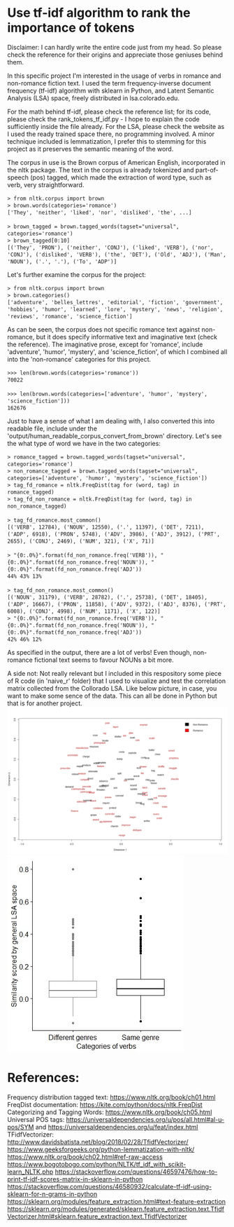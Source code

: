 # Use tf-idf algorithm to rank the importance of tokens 

Disclaimer: I can hardly write the entire code just from my head. So please check the reference for their origins and appreciate those geniuses behind them.

In this specific project I'm interested in the usage of verbs in romance and non-romance fiction text. I used the term frequency-inverse document frequency (tf-idf) algorithm with sklearn in Python, and Latent Semantic Analysis (LSA) space, freely distributed in lsa.colorado.edu. 

For the math behind tf-idf, please check the reference list; for its code, please check the rank_tokens_tf_idf.py - I hope to explain the code sufficiently inside the file already. For the LSA, please check the website as I used the ready trained space there, no programming involved. A minor technique included is lemmatization, I prefer this to stemming for this project as it preserves the semantic meaning of the word.

The corpus in use is the Brown corpus of American English, incorporated in the nltk package. The text in the corpus is already tokenized and part-of-speech (pos) tagged, which made the extraction of word type, such as verb, very straightforward. 

```
> from nltk.corpus import brown
> brown.words(categories='romance')
['They', 'neither', 'liked', 'nor', 'disliked', 'the', ...]

> brown_tagged = brown.tagged_words(tagset="universal", categories='romance')
> brown_tagged[0:10]
[('They', 'PRON'), ('neither', 'CONJ'), ('liked', 'VERB'), ('nor', 'CONJ'), ('disliked', 'VERB'), ('the', 'DET'), ('Old', 'ADJ'), ('Man', 'NOUN'), ('.', '.'), ('To', 'ADP')]
```
Let's further examine the corpus for the project:

```
> from nltk.corpus import brown
> brown.categories()
['adventure', 'belles_lettres', 'editorial', 'fiction', 'government', 'hobbies', 'humor', 'learned', 'lore', 'mystery', 'news', 'religion', 'reviews', 'romance', 'science_fiction']
```


As can be seen, the corpus does not specific romance text against non-romance, but it does specify informative text and imaginative text (check the reference). The imaginative prose, except for 'romance', include 'adventure', 'humor', 'mystery', and 'science_fiction', of which I combined all into the 'non-romance' categories for this project.

```
>>> len(brown.words(categories='romance'))
70022

>>> len(brown.words(categories=['adventure', 'humor', 'mystery', 'science_fiction']))
162676
```
Just to have a sense of what I am dealing with, I also converted this into readable file, include under the 'output/human_readable_corpus_convert_from_brown' directory. Let's see the what type of word we have in the two categories:
```
> romance_tagged = brown.tagged_words(tagset="universal", categories='romance')
> non_romance_tagged = brown.tagged_words(tagset="universal", categories=['adventure', 'humor', 'mystery', 'science_fiction'])
> tag_fd_romance = nltk.FreqDist(tag for (word, tag) in romance_tagged)
> tag_fd_non_romance = nltk.FreqDist(tag for (word, tag) in non_romance_tagged)

> tag_fd_romance.most_common()
[('VERB', 12784), ('NOUN', 12550), ('.', 11397), ('DET', 7211), ('ADP', 6918), ('PRON', 5748), ('ADV', 3986), ('ADJ', 3912), ('PRT', 2655), ('CONJ', 2469), ('NUM', 321), ('X', 71)]

> "{0:.0%}".format(fd_non_romance.freq('VERB')), "{0:.0%}".format(fd_non_romance.freq('NOUN')), "{0:.0%}".format(fd_non_romance.freq('ADJ'))
44% 43% 13% 

> tag_fd_non_romance.most_common()
[('NOUN', 31179), ('VERB', 28782), ('.', 25738), ('DET', 18405), ('ADP', 16667), ('PRON', 11858), ('ADV', 9372), ('ADJ', 8376), ('PRT', 6008), ('CONJ', 4998), ('NUM', 1171), ('X', 122)]
> "{0:.0%}".format(fd_non_romance.freq('VERB')), "{0:.0%}".format(fd_non_romance.freq('NOUN')), "{0:.0%}".format(fd_non_romance.freq('ADJ'))
42% 46% 12%
```

As specified in the output, there are a lot of verbs! Even though, non-romance fictional text seems to favour NOUNs a bit more.

A side not: Not really relevant but I included in this respository some piece of R code (in 'naive_r' folder) that I used to visualize and test the correlation matrix collected from the Collorado LSA. Like below picture, in case, you want to make some sence of the data. This can all be done in Python but that is for another project.
![statimage](/image/MDS_verbs.jpeg)
![statimage](/image/boxplot_verb.jpeg)

# References:
Frequency distribution tagged text: https://www.nltk.org/book/ch01.html
FreqDist documentation: https://kite.com/python/docs/nltk.FreqDist
Categorizing and Tagging Words: https://www.nltk.org/book/ch05.html
Universal POS tags: https://universaldependencies.org/u/pos/all.html#al-u-pos/SYM and https://universaldependencies.org/u/feat/index.html
TFidfVectorizer: http://www.davidsbatista.net/blog/2018/02/28/TfidfVectorizer/ 
https://www.geeksforgeeks.org/python-lemmatization-with-nltk/
https://www.nltk.org/book/ch02.html#ref-raw-access
https://www.bogotobogo.com/python/NLTK/tf_idf_with_scikit-learn_NLTK.php 
https://stackoverflow.com/questions/46597476/how-to-print-tf-idf-scores-matrix-in-sklearn-in-python
https://stackoverflow.com/questions/46580932/calculate-tf-idf-using-sklearn-for-n-grams-in-python
https://sklearn.org/modules/feature_extraction.html#text-feature-extraction
https://sklearn.org/modules/generated/sklearn.feature_extraction.text.TfidfVectorizer.html#sklearn.feature_extraction.text.TfidfVectorizer
